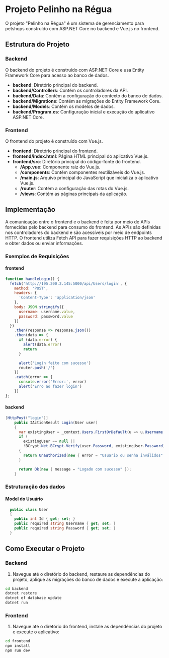 # Projeto Pelinho na Régua

O projeto "Pelinho na Régua" é um sistema de gerenciamento para petshops construído com ASP.NET Core no backend e Vue.js no frontend.

## Estrutura do Projeto

### Backend

O backend do projeto é construído com ASP.NET Core e usa Entity Framework Core para acesso ao banco de dados.

- **backend**: Diretório principal do backend.
- **backend/Controllers**: Contém os controladores da API.
- **backend/Data**: Contém a configuração do contexto do banco de dados.
- **backend/Migrations**: Contém as migrações do Entity Framework Core.
- **backend/Models**: Contém os modelos de dados.
- **backend/Program.cs**: Configuração inicial e execução do aplicativo ASP.NET Core.

### Frontend

O frontend do projeto é construído com Vue.js.

- **frontend**: Diretório principal do frontend.
- **frontend/index.html**: Página HTML principal do aplicativo Vue.js.
- **frontend/src**: Diretório principal do código-fonte do frontend.
  - **/App.vue**: Componente raiz do Vue.js.
  - **/components**: Contém componentes reutilizáveis do Vue.js.
  - **/main.js**: Arquivo principal do JavaScript que inicializa o aplicativo Vue.js.
  - **/router**: Contém a configuração das rotas do Vue.js.
  - **/views**: Contém as páginas principais da aplicação.

## Implementação

A comunicação entre o frontend e o backend é feita por meio de APIs fornecidas pelo backend para consumo do frontend. As APIs são definidas nos controladores do backend e são acessíveis por meio de endpoints HTTP. O frontend utiliza Fetch API para fazer requisições HTTP ao backend e obter dados ou enviar informações.

### Exemplos de Requisições
#### frontend
```javascript
function handleLogin() {
  fetch('http://195.200.2.145:5000/api/Users/login', {
    method: 'POST',
    headers: {
      'Content-Type': 'application/json'
    },
    body: JSON.stringify({
      username: username.value,
      password: password.value
    })
  })
    .then(response => response.json())
    .then(data => {
      if (data.error) {
        alert(data.error)
        return
      }

      alert('Login feito com sucesso')
      router.push('/')
    })
    .catch(error => {
      console.error('Error:', error)
      alert('Erro ao fazer login')
    })
};
```
#### backend
```cs
[HttpPost("login")]
    public IActionResult Login(User user)
    {
      var existingUser = _context.Users.FirstOrDefault(u => u.Username == user.Username);
      if (
        existingUser == null || 
        !BCrypt.Net.BCrypt.Verify(user.Password, existingUser.Password))
      {
        return Unauthorized(new { error = "Usuario ou senha inválidos" });
      }

      return Ok(new { message = "Logado com sucesso" });
    }
```
### Estruturação dos dados
#### Model do Usuário
```cs
  public class User
  {
    public int Id { get; set; }
    public required string Username { get; set; }
    public required string Password { get; set; }
  }
```

## Como Executar o Projeto

### Backend

1. Navegue até o diretório do backend, restaure as dependências do projeto, aplique as migrações do banco de dados e execute a aplicação:
  ```sh
  cd backend
  dotnet restore
  dotnet ef database update
  dotnet run
  ```
### Frontend

1. Navegue até o diretório do frontend, instale as dependências do projeto e execute o aplicativo:
  ```sh
  cd frontend
  npm install
  npm run dev
  ```